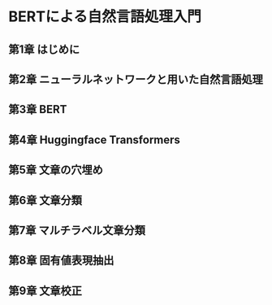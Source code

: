 # BERTによる自然言語処理入門
## 第1章 はじめに
## 第2章 ニューラルネットワークと用いた自然言語処理
## 第3章 BERT
## 第4章 Huggingface Transformers
## 第5章 文章の穴埋め
## 第6章 文章分類
## 第7章 マルチラベル文章分類
## 第8章 固有値表現抽出
## 第9章 文章校正
